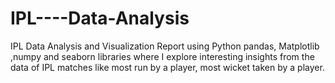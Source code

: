 # IPL----Data-Analysis
IPL Data Analysis and Visualization Report using Python pandas, Matplotlib ,numpy and seaborn libraries where I explore interesting insights from the data of IPL matches like most run by a player, most wicket taken by a player.
